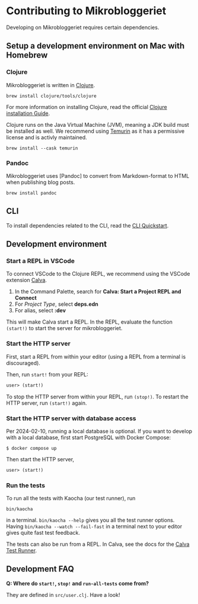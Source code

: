 # Contributing to Mikrobloggeriet

Developing on Mikrobloggeriet requires certain dependencies.

## Setup a development environment on Mac with Homebrew

### Clojure

Mikrobloggeriet is written in [Clojure].

[Clojure]: https://clojure.org/

```shell
brew install clojure/tools/clojure
```

For more information on installing Clojure, read the official [Clojure installation Guide](https://clojure.org/guides/install_clojure).

Clojure runs on the Java Virtual Machine (JVM), meaning a JDK build must be installed as well.
We recommend using [Temurin] as it has a permissive license and is activly maintained.

[Temurin]: https://adoptium.net/en-GB/

```shell
brew install --cask temurin
```

### Pandoc
Mikrobloggeriet uses [Pandoc] to convert from Markdown-format to HTML when publishing blog posts. 
```shell
brew install pandoc
```

## CLI

To install dependencies related to the CLI, read the [CLI Quickstart].

[CLI quickstart]: cli-quickstart-mblog.md

## Development environment

### Start a REPL in VSCode

To connect VSCode to the Clojure REPL, we recommend using the VSCode extension [Calva].

1. In the Command Palette, search for **Calva: Start a Project REPL and Connect**
2. For *Project Type*, select **deps.edn**
3. For alias, select **:dev**

This will make Calva start a REPL. In the REPL, evaluate the function `(start!)` to start the server for mikrobloggeriet. 

[Calva]: https://calva.io

### Start the HTTP server

First, start a REPL from within your editor (using a REPL from a terminal is discouraged).

Then, run `start!` from your REPL:

```clojure
user> (start!)
```

To stop the HTTP server from within your REPL, run `(stop!)`.
To restart the HTTP server, run `(start!)` again.

### Start the HTTP server with database access

Per 2024-02-10, running a local database is optional.
If you want to develop with a local database, first start PostgreSQL with Docker Compose:

    $ docker compose up

Then start the HTTP server,

```clojure
user> (start!)
```

### Run the tests

To run all the tests with Kaocha (our test runner), run

    bin/kaocha

in a terminal.
`bin/kaocha --help` gives you all the test runner options.
Having `bin/kaocha --watch --fail-fast` in a terminal next to your editor gives quite fast test feedback.

The tests can also be run from a REPL.
In Calva, see the docs for the [Calva Test Runner].

[Calva Test Runner]: https://calva.io/test-runner/

## Development FAQ

**Q: Where do `start!`, `stop!` and `run-all-tests` come from?**

They are defined in `src/user.clj`.
Have a look!
